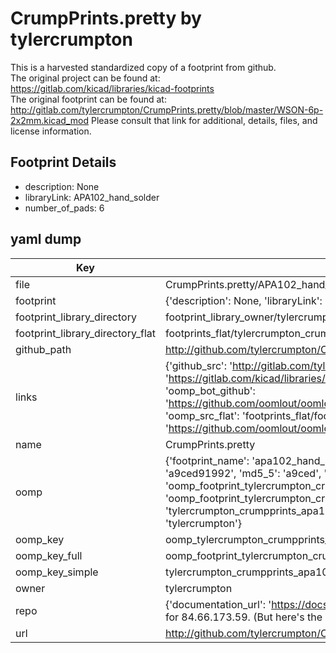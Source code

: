 # CrumpPrints.pretty by tylercrumpton  
This is a harvested standardized copy of a footprint from github.  
The original project can be found at:  
https://gitlab.com/kicad/libraries/kicad-footprints  
The original footprint can be found at:
http://gitlab.com/tylercrumpton/CrumpPrints.pretty/blob/master/WSON-6p-2x2mm.kicad_mod
Please consult that link for additional, details, files, and license information.  
## Footprint Details
* description: None  
* libraryLink: APA102_hand_solder  
* number_of_pads: 6  
## yaml dump  
| Key | Value |  
| --- | --- |  
| file | CrumpPrints.pretty/APA102_hand_solder.kicad_mod |  
| footprint | {'description': None, 'libraryLink': 'APA102_hand_solder', 'number_of_pads': 6} |  
| footprint_library_directory | footprint_library_owner/tylercrumpton_CrumpPrints.pretty |  
| footprint_library_directory_flat | footprints_flat/tylercrumpton_crumpprints_apa102_hand_solder/working |  
| github_path | http://github.com/tylercrumpton/CrumpPrints.pretty/blob/master/APA102_hand_solder.kicad_mod |  
| links | {'github_src': 'http://gitlab.com/tylercrumpton/CrumpPrints.pretty/blob/master/WSON-6p-2x2mm.kicad_mod', 'github_src_repo': 'https://gitlab.com/kicad/libraries/kicad-footprints', 'oomp_bot': 'footprints/tylercrumpton_crumpprints_apa102_hand_solder/working', 'oomp_bot_github': 'https://github.com/oomlout/oomlout_oomp_footprint_bot/tree/main/footprints/tylercrumpton_crumpprints_apa102_hand_solder/working', 'oomp_src_flat': 'footprints_flat/footprints_flat/tylercrumpton_crumpprints_apa102_hand_solder/working', 'oomp_src_flat_github': 'https://github.com/oomlout/oomlout_oomp_footprint_src/tree/main/footprints_flat/tylercrumpton_crumpprints_apa102_hand_solder/working'} |  
| name | CrumpPrints.pretty |  
| oomp | {'footprint_name': 'apa102_hand_solder', 'library_name': 'crumpprints', 'md5': 'a9ced91992effac279334eccd457d371', 'md5_10': 'a9ced91992', 'md5_5': 'a9ced', 'md5_6': 'a9ced9', 'oomp_key': 'oomp_tylercrumpton_crumpprints_apa102_hand_solder', 'oomp_key_extra': 'oomp_footprint_tylercrumpton_crumpprints_apa102_hand_solder', 'oomp_key_full': 'oomp_footprint_tylercrumpton_crumpprints_apa102_hand_solder_a9ced9', 'oomp_key_simple': 'tylercrumpton_crumpprints_apa102_hand_solder', 'original_filename': 'CrumpPrints.pretty/APA102_hand_solder.kicad_mod', 'owner_name': 'tylercrumpton'} |  
| oomp_key | oomp_tylercrumpton_crumpprints_apa102_hand_solder |  
| oomp_key_full | oomp_footprint_tylercrumpton_crumpprints_apa102_hand_solder |  
| oomp_key_simple | tylercrumpton_crumpprints_apa102_hand_solder |  
| owner | tylercrumpton |  
| repo | {'documentation_url': 'https://docs.github.com/rest/overview/resources-in-the-rest-api#rate-limiting', 'message': "API rate limit exceeded for 84.66.173.59. (But here's the good news: Authenticated requests get a higher rate limit. Check out the documentation for more details.)"} |  
| url | http://github.com/tylercrumpton/CrumpPrints.pretty |  


